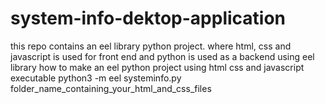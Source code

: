 # system-info-dektop-application
this repo contains an eel library python project. where html, css and javascript is used for front end and python is used as a backend using eel library
how to make an eel python project using html css and javascript executable
python3 -m eel systeminfo.py folder_name_containing_your_html_and_css_files
